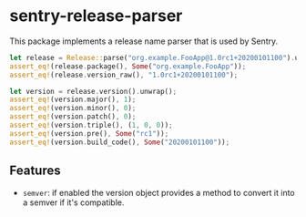 # sentry-release-parser

This package implements a release name parser that is used by Sentry.

```rust
let release = Release::parse("org.example.FooApp@1.0rc1+20200101100").unwrap();
assert_eq!(release.package(), Some("org.example.FooApp"));
assert_eq!(release.version_raw(), "1.0rc1+20200101100");

let version = release.version().unwrap();
assert_eq!(version.major(), 1);
assert_eq!(version.minor(), 0);
assert_eq!(version.patch(), 0);
assert_eq!(version.triple(), (1, 0, 0));
assert_eq!(version.pre(), Some("rc1"));
assert_eq!(version.build_code(), Some("20200101100"));
```

## Features

- `semver`: if enabled the version object provides a method to convert it
  into a semver if it's compatible.
